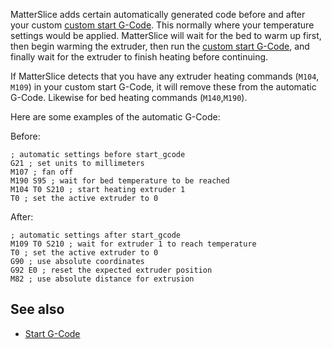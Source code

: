 MatterSlice adds certain automatically generated code before and after
your custom [custom start G-Code](settings/printer/custom-g-code/start-g-code). This
normally where your temperature settings would be applied. MatterSlice
will wait for the bed to warm up first, then begin warming the extruder,
then run the [custom start G-Code](settings/printer/custom-g-code/start-g-code), and
finally wait for the extruder to finish heating before continuing.

If MatterSlice detects that you have any extruder heating commands
(`M104`, `M109`) in your custom start G-Code, it will remove these from
the automatic G-Code. Likewise for bed heating commands (`M140`,`M190`).

Here are some examples of the automatic G-Code:

Before:

```gcode
; automatic settings before start_gcode
G21 ; set units to millimeters
M107 ; fan off  
M190 S95 ; wait for bed temperature to be reached
M104 T0 S210 ; start heating extruder 1
T0 ; set the active extruder to 0
```

After:

```gcode
; automatic settings after start_gcode  
M109 T0 S210 ; wait for extruder 1 to reach temperature  
T0 ; set the active extruder to 0  
G90 ; use absolute coordinates  
G92 E0 ; reset the expected extruder position  
M82 ; use absolute distance for extrusion
```

## See also

- [Start G-Code](settings/printer/custom-g-code/start-g-code)
